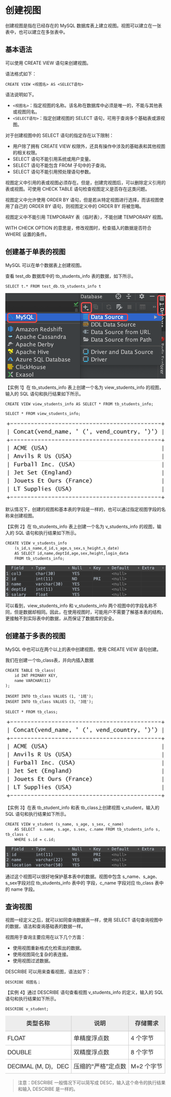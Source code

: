 # 创建视图

创建视图是指在已经存在的 MySQL 数据库表上建立视图。视图可以建立在一张表中，也可以建立在多张表中。

##  基本语法

 可以使用 CREATE VIEW 语句来创建视图。

 语法格式如下：

```text
CREATE VIEW <视图名> AS <SELECT语句>
```

 语法说明如下。

*  `<视图名>`：指定视图的名称。该名称在数据库中必须是唯一的，不能与其他表或视图同名。
*  `<SELECT语句>`：指定创建视图的 SELECT 语句，可用于查询多个基础表或源视图。

 对于创建视图中的 SELECT 语句的指定存在以下限制：

*  用户除了拥有 CREATE VIEW 权限外，还具有操作中涉及的基础表和其他视图的相关权限。
*  SELECT 语句不能引用系统或用户变量。
*  SELECT 语句不能包含 FROM 子句中的子查询。
*  SELECT 语句不能引用预处理语句参数。

 视图定义中引用的表或视图必须存在。但是，创建完视图后，可以删除定义引用的表或视图。可使用 CHECK TABLE 语句检查视图定义是否存在这类问题。

 视图定义中允许使用 ORDER BY 语句，但是若从特定视图进行选择，而该视图使用了自己的 ORDER BY 语句，则视图定义中的 ORDER BY 将被忽略。

 视图定义中不能引用 TEMPORARY 表（临时表），不能创建 TEMPORARY 视图。

 WITH CHECK OPTION 的意思是，修改视图时，检查插入的数据是否符合 WHERE 设置的条件。

##  创建基于单表的视图

 MySQL 可以在单个数据表上创建视图。

 查看 test\_db 数据库中的 tb\_students\_info 表的数据，如下所示。

```text
SELECT t.* FROM test_db.tb_students_info t
```

![](../../.gitbook/assets/image%20%2837%29.png)

 【实例 1】在 tb\_students\_info 表上创建一个名为 view\_students\_info 的视图，输入的 SQL 语句和执行结果如下所示。

```text
CREATE VIEW view_students_info AS SELECT * FROM tb_students_info;
```

```text
SELECT * FROM view_students_info;
```

![](../../.gitbook/assets/image%20%2888%29.png)

 默认情况下，创建的视图和基本表的字段是一样的，也可以通过指定视图字段的名称来创建视图。

 【实例 2】在 tb\_students\_info 表上创建一个名为 v\_students\_info 的视图，输入的 SQL 语句和执行结果如下所示。

```text
CREATE VIEW v_students_info
    (s_id,s_name,d_id,s_age,s_sex,s_height,s_date)
    AS SELECT id,name,deptId,age,sex,height,login_data
    FROM tb_students_info;
```

![](../../.gitbook/assets/image%20%28108%29.png)

 可以看到，view\_students\_info 和 v\_students\_info 两个视图中的字段名称不同，但是数据却相同。因此，在使用视图时，可能用户不需要了解基本表的结构，更接触不到实际表中的数据，从而保证了数据库的安全。

##  创建基于多表的视图

 MySQL 中也可以在两个以上的表中创建视图，使用 CREATE VIEW 语句创建。

我们在创建一个tb\_class表，并向内插入数据

```text
CREATE TABLE tb_class(
    id INT PRIMARY KEY,
    name VARCHAR(11)
);

INSERT INTO tb_class VALUES (1, '1班');
INSERT INTO tb_class VALUES (3, '3班');

SELECT * FROM tb_class;
```

![](../../.gitbook/assets/image%20%2894%29.png)

 【实例 3】在表 tb\_student\_info 和表 tb\_class上创建视图 v\_student，输入的 SQL 语句和执行结果如下所示。

```text
CREATE VIEW v_student (s_name, s_age, s_sex, c_name)
    AS SELECT  s.name, s.age, s.sex, c.name FROM tb_students_info s, tb_class c
    WHERE s.id = c.id;
```

![](../../.gitbook/assets/image%20%2898%29.png)

 通过这个视图可以很好地保护基本表中的数据。视图中包含 s\_name、s\_age、s\_sex字段对应 tb\_students\_info 表中的 字段，c\_name 字段对应 tb\_class 表中的 name 字段。

##  查询视图

 视图一经定义之后，就可以如同查询数据表一样，使用 SELECT 语句查询视图中的数据，语法和查询基础表的数据一样。

 视图用于查询主要应用在以下几个方面：

*  使用视图重新格式化检索出的数据。
*  使用视图简化复杂的表连接。
*  使用视图过滤数据。

 DESCRIBE 可以用来查看视图，语法如下：

```text
DESCRIBE 视图名；
```

 【实例 4】通过 DESCRIBE 语句查看视图 v\_students\_info 的定义，输入的 SQL 语句和执行结果如下所示。

```text
DESCRIBE v_student;
```

![](../../.gitbook/assets/image%20%285%29.png)

> 注意：DESCRIBE 一般情况下可以简写成 DESC，输入这个命令的执行结果和输入 DESCRIBE 是一样的。

